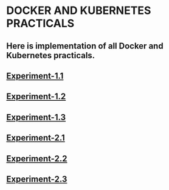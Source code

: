 # DOCKER AND KUBERNETES PRACTICALS

## Here is implementation of all Docker and Kubernetes practicals.

## [Experiment-1.1](https://github.com/22bdo10074/Semester_5_practical/blob/main/worksheet-1.1/README.md)

## [Experiment-1.2](https://github.com/22bdo10074/Semester_5_practical/tree/main/worksheet-1.2)

## [Experiment-1.3](https://github.com/22bdo10074/Semester_5_practical/tree/main/worksheet-1.3)

## [Experiment-2.1](https://github.com/22bdo10074/Semester_5_practical/tree/main/worksheet-2.1)

## [Experiment-2.2](https://github.com/22bdo10074/Semester_5_practical/tree/main/worksheet-2.2)

## [Experiment-2.3](https://github.com/22bdo10074/Semester_5_practical/tree/main/worksheet-2.3)

